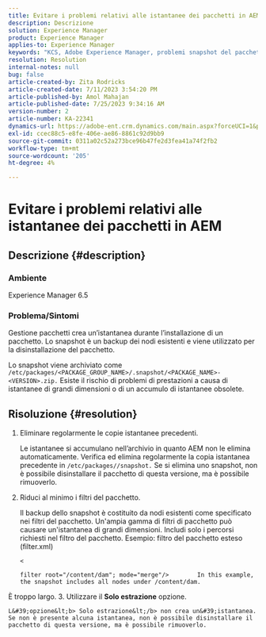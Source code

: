 ```yaml
---
title: Evitare i problemi relativi alle istantanee dei pacchetti in AEM
description: Descrizione
solution: Experience Manager
product: Experience Manager
applies-to: Experience Manager
keywords: "KCS, Adobe Experience Manager, problemi snapshot del pacchetto"
resolution: Resolution
internal-notes: null
bug: false
article-created-by: Zita Rodricks
article-created-date: 7/11/2023 3:54:20 PM
article-published-by: Amol Mahajan
article-published-date: 7/25/2023 9:34:16 AM
version-number: 2
article-number: KA-22341
dynamics-url: https://adobe-ent.crm.dynamics.com/main.aspx?forceUCI=1&pagetype=entityrecord&etn=knowledgearticle&id=948ec030-0320-ee11-9cbe-6045bd006239
exl-id: ccec88c5-e8fe-406e-ae86-8861c92d9bb9
source-git-commit: 0311a02c52a273bce96b47fe2d3fea41a74f2fb2
workflow-type: tm+mt
source-wordcount: '205'
ht-degree: 4%

---
```


# Evitare i problemi relativi alle istantanee dei pacchetti in AEM

## Descrizione {#description}


### <b>Ambiente</b>

Experience Manager 6.5



### <b>Problema/Sintomi</b>

Gestione pacchetti crea un’istantanea durante l’installazione di un pacchetto. Lo snapshot è un backup dei nodi esistenti e viene utilizzato per la disinstallazione del pacchetto.

Lo snapshot viene archiviato come `/etc/packages/<PACKAGE_GROUP_NAME>/.snapshot/<PACKAGE_NAME>-<VERSION>.zip.` Esiste il rischio di problemi di prestazioni a causa di istantanee di grandi dimensioni o di un accumulo di istantanee obsolete.


## Risoluzione {#resolution}


1. Eliminare regolarmente le copie istantanee precedenti.

   Le istantanee si accumulano nell’archivio in quanto AEM non le elimina automaticamente. Verifica ed elimina regolarmente la copia istantanea precedente in `/etc/packages//snapshot.` Se si elimina uno snapshot, non è possibile disinstallare il pacchetto di questa versione, ma è possibile rimuoverlo.


2. Riduci al minimo i filtri del pacchetto.

   Il backup dello snapshot è costituito da nodi esistenti come specificato nei filtri del pacchetto. Un&#39;ampia gamma di filtri di pacchetto può causare un&#39;istantanea di grandi dimensioni. Includi solo i percorsi richiesti nel filtro del pacchetto. Esempio: filtro del pacchetto esteso (filter.xml)



   `<`


   ```
   filter root="/content/dam"; mode="merge"/>        In this example, the snapshot includes all nodes under /content/dam.
   ```

È troppo largo.
3. Utilizzare il <b>Solo estrazione</b> opzione.

    L&#39;opzione&lt;b> Solo estrazione&lt;/b> non crea un&#39;istantanea. Se non è presente alcuna istantanea, non è possibile disinstallare il pacchetto di questa versione, ma è possibile rimuoverlo.
    
